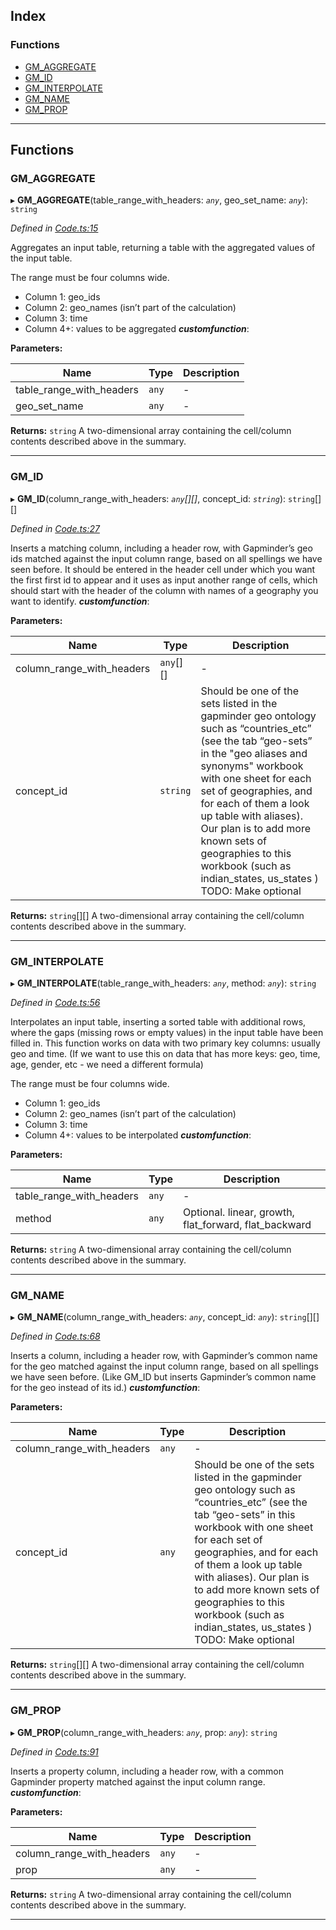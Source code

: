 

## Index

### Functions

* [GM_AGGREGATE](#gm_aggregate)
* [GM_ID](#gm_id)
* [GM_INTERPOLATE](#gm_interpolate)
* [GM_NAME](#gm_name)
* [GM_PROP](#gm_prop)

---

## Functions

<a id="gm_aggregate"></a>

###  GM_AGGREGATE

▸ **GM_AGGREGATE**(table_range_with_headers: *`any`*, geo_set_name: *`any`*): `string`

*Defined in [Code.ts:15](https://github.com/Gapminder/gsheets-gm-functions/blob/8396ac2/src/Code.ts#L15)*

Aggregates an input table, returning a table with the aggregated values of the input table.

The range must be four columns wide.

*   Column 1: geo\_ids
*   Column 2: geo\_names (isn’t part of the calculation)
*   Column 3: time
*   Column 4+: values to be aggregated
*__customfunction__*: 

**Parameters:**

| Name | Type | Description |
| ------ | ------ | ------ |
| table_range_with_headers | `any` |  \- |
| geo_set_name | `any` |  \- |

**Returns:** `string`
A two-dimensional array containing the cell/column contents described above in the summary.

___
<a id="gm_id"></a>

###  GM_ID

▸ **GM_ID**(column_range_with_headers: *`any`[][]*, concept_id: *`string`*): `string`[][]

*Defined in [Code.ts:27](https://github.com/Gapminder/gsheets-gm-functions/blob/8396ac2/src/Code.ts#L27)*

Inserts a matching column, including a header row, with Gapminder’s geo ids matched against the input column range, based on all spellings we have seen before. It should be entered in the header cell under which you want the first first id to appear and it uses as input another range of cells, which should start with the header of the column with names of a geography you want to identify.
*__customfunction__*: 

**Parameters:**

| Name | Type | Description |
| ------ | ------ | ------ |
| column_range_with_headers | `any`[][] |  \- |
| concept_id | `string` |  Should be one of the sets listed in the gapminder geo ontology such as “countries\_etc” (see the tab “geo-sets” in the "geo aliases and synonyms" workbook with one sheet for each set of geographies, and for each of them a look up table with aliases). Our plan is to add more known sets of geographies to this workbook (such as indian\_states, us\_states ) TODO: Make optional |

**Returns:** `string`[][]
A two-dimensional array containing the cell/column contents described above in the summary.

___
<a id="gm_interpolate"></a>

###  GM_INTERPOLATE

▸ **GM_INTERPOLATE**(table_range_with_headers: *`any`*, method: *`any`*): `string`

*Defined in [Code.ts:56](https://github.com/Gapminder/gsheets-gm-functions/blob/8396ac2/src/Code.ts#L56)*

Interpolates an input table, inserting a sorted table with additional rows, where the gaps (missing rows or empty values) in the input table have been filled in. This function works on data with two primary key columns: usually geo and time. (If we want to use this on data that has more keys: geo, time, age, gender, etc - we need a different formula)

The range must be four columns wide.

*   Column 1: geo\_ids
*   Column 2: geo\_names (isn’t part of the calculation)
*   Column 3: time
*   Column 4+: values to be interpolated
*__customfunction__*: 

**Parameters:**

| Name | Type | Description |
| ------ | ------ | ------ |
| table_range_with_headers | `any` |  \- |
| method | `any` |  Optional. linear, growth, flat\_forward, flat\_backward |

**Returns:** `string`
A two-dimensional array containing the cell/column contents described above in the summary.

___
<a id="gm_name"></a>

###  GM_NAME

▸ **GM_NAME**(column_range_with_headers: *`any`*, concept_id: *`any`*): `string`[][]

*Defined in [Code.ts:68](https://github.com/Gapminder/gsheets-gm-functions/blob/8396ac2/src/Code.ts#L68)*

Inserts a column, including a header row, with Gapminder’s common name for the geo matched against the input column range, based on all spellings we have seen before. (Like GM\_ID but inserts Gapminder’s common name for the geo instead of its id.)
*__customfunction__*: 

**Parameters:**

| Name | Type | Description |
| ------ | ------ | ------ |
| column_range_with_headers | `any` |  \- |
| concept_id | `any` |  Should be one of the sets listed in the gapminder geo ontology such as “countries\_etc” (see the tab “geo-sets” in this workbook with one sheet for each set of geographies, and for each of them a look up table with aliases). Our plan is to add more known sets of geographies to this workbook (such as indian\_states, us\_states ) TODO: Make optional |

**Returns:** `string`[][]
A two-dimensional array containing the cell/column contents described above in the summary.

___
<a id="gm_prop"></a>

###  GM_PROP

▸ **GM_PROP**(column_range_with_headers: *`any`*, prop: *`any`*): `string`

*Defined in [Code.ts:91](https://github.com/Gapminder/gsheets-gm-functions/blob/8396ac2/src/Code.ts#L91)*

Inserts a property column, including a header row, with a common Gapminder property matched against the input column range.
*__customfunction__*: 

**Parameters:**

| Name | Type | Description |
| ------ | ------ | ------ |
| column_range_with_headers | `any` |  \- |
| prop | `any` |  \- |

**Returns:** `string`
A two-dimensional array containing the cell/column contents described above in the summary.

___

